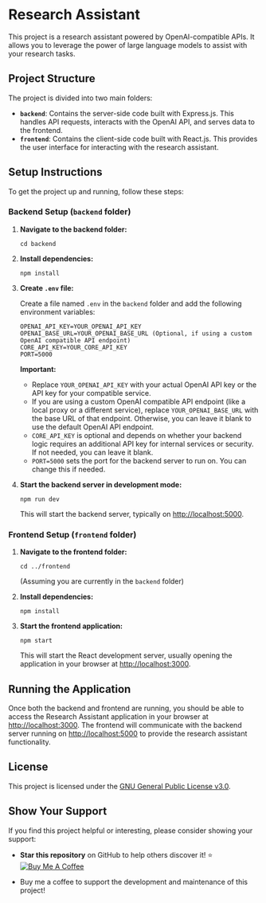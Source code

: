 

Research Assistant
==================

This project is a research assistant powered by OpenAI-compatible APIs. It allows you to leverage the power of large language models to assist with your research tasks.

Project Structure
-----------------

The project is divided into two main folders:

*   **`backend`**: Contains the server-side code built with Express.js. This handles API requests, interacts with the OpenAI API, and serves data to the frontend.
*   **`frontend`**: Contains the client-side code built with React.js. This provides the user interface for interacting with the research assistant.

Setup Instructions
------------------

To get the project up and running, follow these steps:

### Backend Setup (`backend` folder)

1.  **Navigate to the backend folder:**
    
        cd backend
    
2.  **Install dependencies:**
    
        npm install
    
3.  **Create `.env` file:**
    
    Create a file named `.env` in the `backend` folder and add the following environment variables:
    
        OPENAI_API_KEY=YOUR_OPENAI_API_KEY
        OPENAI_BASE_URL=YOUR_OPENAI_BASE_URL (Optional, if using a custom OpenAI compatible API endpoint)
        CORE_API_KEY=YOUR_CORE_API_KEY
        PORT=5000
        
    
    **Important:**
    
    *   Replace `YOUR_OPENAI_API_KEY` with your actual OpenAI API key or the API key for your compatible service.
    *   If you are using a custom OpenAI compatible API endpoint (like a local proxy or a different service), replace `YOUR_OPENAI_BASE_URL` with the base URL of that endpoint. Otherwise, you can leave it blank to use the default OpenAI API endpoint.
    *   `CORE_API_KEY` is optional and depends on whether your backend logic requires an additional API key for internal services or security. If not needed, you can leave it blank.
    *   `PORT=5000` sets the port for the backend server to run on. You can change this if needed.
4.  **Start the backend server in development mode:**
    
        npm run dev
    
    This will start the backend server, typically on [http://localhost:5000](http://localhost:5000).
    

### Frontend Setup (`frontend` folder)

1.  **Navigate to the frontend folder:**
    
        cd ../frontend
    
    (Assuming you are currently in the `backend` folder)
    
2.  **Install dependencies:**
    
        npm install
    
3.  **Start the frontend application:**
    
        npm start
    
    This will start the React development server, usually opening the application in your browser at [http://localhost:3000](http://localhost:3000).
    

Running the Application
-----------------------

Once both the backend and frontend are running, you should be able to access the Research Assistant application in your browser at [http://localhost:3000](http://localhost:3000). The frontend will communicate with the backend server running on [http://localhost:5000](http://localhost:5000) to provide the research assistant functionality.

License
-------

This project is licensed under the [GNU General Public License v3.0](https://www.gnu.org/licenses/gpl-3.0.en.html).

Show Your Support
-----------------

If you find this project helpful or interesting, please consider showing your support:

*   **Star this repository** on GitHub to help others discover it! ⭐
   [![Buy Me A Coffee](https://cdn.buymeacoffee.com/buttons/v2/default-yellow.png)](https://www.buymeacoffee.com/AsaBizanjo)
    
*  Buy me a coffee to support the development and maintenance of this project! 
